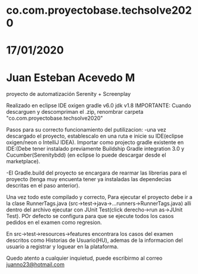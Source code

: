 # co.com.proyectobase.techsolve2020
# 17/01/2020 
# Juan Esteban Acevedo M

proyecto de automatización Serenity + Screenplay 

Realizado en eclipse IDE oxigen
gradle v6.0
jdk v1.8
IMPORTANTE: Cuando descarguen y descompriman el .zip, renombrar carpeta "co.com.proyectobase.techsolve2020" 

Pasos para su correcto funcionamiento del putilizacion:
-una vez descargado el proyecto, establescalo en una ruta e inicie su IDE(eclipse oxigen/neon o IntelliJ IDEA).
Importar como projecto gradle existente en IDE:(Debe tener instalado previamente Buildship Gradle integration 3.0 y Cucumber(Serenitybdd)
(en eclipse lo puede descargar desde el marketplace).



-El Gradle.build del proyecto se encargara de rearmar las librerias para el proyecto (tenga muy encuenta tener ya instaladas 
las dependecias descritas en el paso anterior).

Una vez todo este compilado y correcto, Para ejecutar el proyecto debe ir a la 
clase RunnerTags.java (src->test->java->...runners->RunnerTags.java) alli dentro del archivo ejecutar 
con JUnit Test(click derecho->run as->JUnit Test). POr defecto se configura para que se ejecute todos los casos
pedidos en el examen como regresion.

En src->test->resources->features encontrara los casos del examen descritos como Historias de Usuario(HU), ademas de la informacion
del usuario a registrar y loguear en la plataforma.

Quedo atento a cualquier inquietud, puede escribirmo al correo juanno23@hotmail.com




